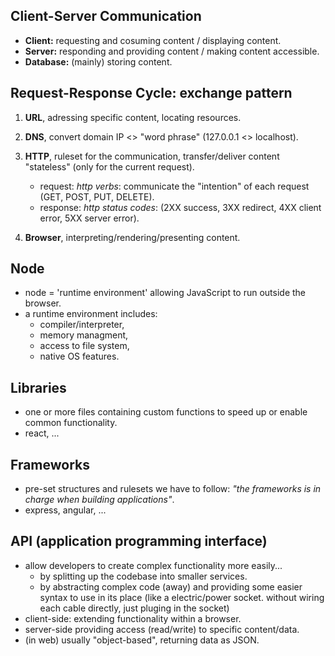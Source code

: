 ## Client-Server Communication

-   **Client:** requesting and cosuming content / displaying content.
-   **Server:** responding and providing content / making content accessible.
-   **Database:** (mainly) storing content.

## Request-Response Cycle: exchange pattern

1. **URL**, adressing specific content, locating resources.

2. **DNS**, convert domain IP <> "word phrase" (127.0.0.1 <> localhost).

3. **HTTP**, ruleset for the communication, transfer/deliver content "stateless" (only for the current request).

    - request: _http verbs_: communicate the "intention" of each request (GET, POST, PUT, DELETE).
    - response: _http status codes_: (2XX success, 3XX redirect, 4XX client error, 5XX server error).

4. **Browser**, interpreting/rendering/presenting content.

## Node

-   node = 'runtime environment' allowing JavaScript to run outside the browser.
-   a runtime environment includes:
    -   compiler/interpreter,
    -   memory managment,
    -   access to file system,
    -   native OS features.

## Libraries

-   one or more files containing custom functions to speed up or enable common functionality.
-   react, ...

## Frameworks

-   pre-set structures and rulesets we have to follow: _"the frameworks is in charge when building applications"_.
-   express, angular, ...

## API (application programming interface)

-   allow developers to create complex functionality more easily...
    -   by splitting up the codebase into smaller services.
    -   by abstracting complex code (away) and providing some easier syntax to use in its place (like a electric/power socket. without wiring each cable directly, just pluging in the socket)
-   client-side: extending functionality within a browser.
-   server-side providing access (read/write) to specific content/data.
-   (in web) usually "object-based", returning data as JSON.
